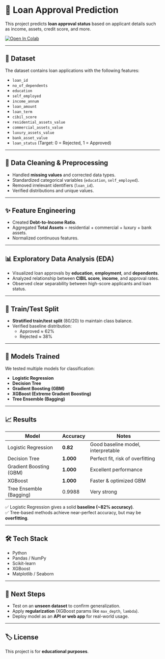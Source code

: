 # 📑 Loan Approval Prediction  

This project predicts **loan approval status** based on applicant details such as income, assets, credit score, and more.  

[![Open In Colab](https://colab.research.google.com/assets/colab-badge.svg)](https://colab.research.google.com/github/YourUsername/Loan-Prediction-Project/blob/main/notebook.ipynb)

---

## 📂 Dataset  
The dataset contains loan applications with the following features:  

- `loan_id`  
- `no_of_dependents`  
- `education`  
- `self_employed`  
- `income_annum`  
- `loan_amount`  
- `loan_term`  
- `cibil_score`  
- `residential_assets_value`  
- `commercial_assets_value`  
- `luxury_assets_value`  
- `bank_asset_value`  
- `loan_status` (Target: 0 = Rejected, 1 = Approved)  

---

## 🧹 Data Cleaning & Preprocessing
- Handled **missing values** and corrected data types.  
- Standardized categorical variables (`education`, `self_employed`).  
- Removed irrelevant identifiers (`loan_id`).  
- Verified distributions and unique values.  

---

## ✨ Feature Engineering
- Created **Debt-to-Income Ratio**.  
- Aggregated **Total Assets** = residential + commercial + luxury + bank assets.  
- Normalized continuous features.  

---

## 📊 Exploratory Data Analysis (EDA)
- Visualized loan approvals by **education**, **employment**, and **dependents**.  
- Analyzed relationship between **CIBIL score**, **income**, and approval rates.  
- Observed clear separability between high-score applicants and loan status.  

---

## 🔁 Train/Test Split
- **Stratified train/test split** (80/20) to maintain class balance.  
- Verified baseline distribution:  
  - Approved ≈ 62%  
  - Rejected ≈ 38%  

---

## 🤖 Models Trained
We tested multiple models for classification:  

- **Logistic Regression**  
- **Decision Tree**  
- **Gradient Boosting (GBM)**  
- **XGBoost (Extreme Gradient Boosting)**  
- **Tree Ensemble (Bagging)**  

---

## 📈 Results

| Model                  | Accuracy | Notes |
|-------------------------|----------|-------|
| Logistic Regression     | **0.82** | Good baseline model, interpretable |
| Decision Tree           | **1.000** | Perfect fit, risk of overfitting |
| Gradient Boosting (GBM) | **1.000** | Excellent performance |
| XGBoost                 | **1.000** | Faster & optimized GBM |
| Tree Ensemble (Bagging) | 0.9988   | Very strong |

✅ Logistic Regression gives a solid **baseline (~82% accuracy)**.  
✅ Tree-based methods achieve near-perfect accuracy, but may be **overfitting**.  

---

## 🛠 Tech Stack
- Python  
- Pandas / NumPy  
- Scikit-learn  
- XGBoost  
- Matplotlib / Seaborn  

---

## 🚀 Next Steps
- Test on an **unseen dataset** to confirm generalization.  
- Apply **regularization** (XGBoost params like `max_depth`, `lambda`).  
- Deploy model as an **API or web app** for real-world usage.  

---

## 🏷 License
This project is for **educational purposes**.  
